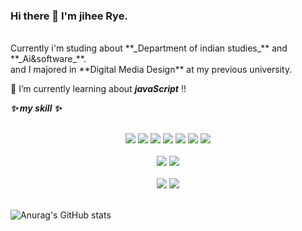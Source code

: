### Hi there 👋 I'm **jihee Rye**. 

<br/>
Currently i'm studing about **_Department of indian studies_** and **_Ai&software_**.
<br/>
and I majored in **Digital Media Design** at my previous university.

<!--
**jiHeeFlee/jiHeeFlee** is a ✨ _special_ ✨ repository because its `README.md` (this file) appears on your GitHub profile.

Here are some ideas to get you started:

- 🔭 I’m currently working on ...
- 🌱 I’m currently learning ...
- 👯 I’m looking to collaborate on ...
- 🤔 I’m looking for help with ...
- 💬 Ask me about ...
- 📫 How to reach me: ...
- 😄 Pronouns: ...
- ⚡ Fun fact: ...
-->

🌱 I’m currently learning about  **_javaScript_** !!

**_✨ my skill ✨_**

</br>

  <div align='center'>
  <img src="https://img.shields.io/badge/HTML-FFF?style=flat-the-badge&logo=html5&logoColor=White">
  
  <img src="https://img.shields.io/badge/JavaScript-FFF?style=flat-the-badge&logo=javascript&logoColor=White">
  
  <img src="https://img.shields.io/badge/CSS-FFF?style=flat-the-badge&logo=css3&logoColor=1572B6">
  
  <img src="https://img.shields.io/badge/React-FFF?style=flat-the-badge&logo=react&logoColor=White">
  
  <img src="https://img.shields.io/badge/Next.js-FFF?style=flat-the-badge&logo=next.js&logoColor=000000">
  
  <img src="https://img.shields.io/badge/TypeScript-FFF?style=flat-the-badge&logo=typescript&logoColor=White">
  
  <img src="https://img.shields.io/badge/styled-components-FFF?style=flat-the-badge&logo=styled-components&logoColor=White">
  
</div>

</br>

<div align='center'>
  <img src="https://img.shields.io/badge/Python-FFF?style=flat-the-badge&logo=python&logoColor=White">
  
  <img src="https://img.shields.io/badge/MySQL-FFF?style=flat-the-badge&logo=mysql&logoColor=White">
</div>

</br>

<div align='center'>
  <img src="https://img.shields.io/badge/GitHub-FFF?style=flat-the-badge&logo=github&logoColor=181717">
  
  <img src="https://img.shields.io/badge/Notion-FFF?style=flat-the-badge&logo=notion&logoColor=000000">
</div>

</br>

  ![Anurag's GitHub stats](https://github-readme-stats.vercel.app/api?username=jiHeeFlee&theme=graywhite&show_icons=true)

